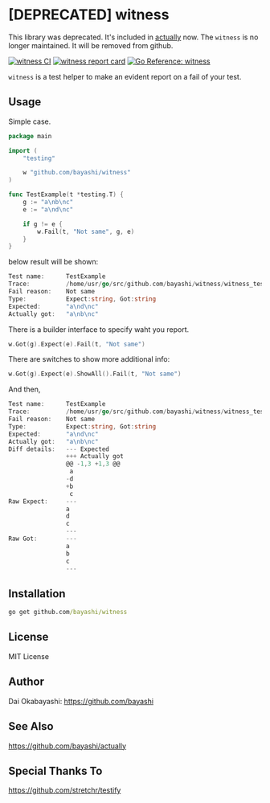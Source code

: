 # [DEPRECATED] witness

This library was deprecated. It's included in [actually](https://github.com/bayashi/actually) now. The `witness` is no longer maintained. It will be removed from github.

<a href="https://github.com/bayashi/witness/actions" title="witness CI"><img src="https://github.com/bayashi/witness/workflows/main/badge.svg" alt="witness CI"></a>
<a href="https://goreportcard.com/report/github.com/bayashi/witness" title="witness report card" target="_blank"><img src="https://goreportcard.com/badge/github.com/bayashi/witness" alt="witness report card"></a>
<a href="https://pkg.go.dev/github.com/bayashi/witness" title="Go witness package reference" target="_blank"><img src="https://pkg.go.dev/badge/github.com/bayashi/witness.svg" alt="Go Reference: witness"></a>

`witness` is a test helper to make an evident report on a fail of your test.

## Usage

Simple case.

```go
package main

import (
    "testing"

    w "github.com/bayashi/witness"
)

func TestExample(t *testing.T) {
    g := "a\nb\nc"
    e := "a\nd\nc"

    if g != e {
        w.Fail(t, "Not same", g, e)
    }
}
```

below result will be shown:

```go
Test name:      TestExample
Trace:          /home/usr/go/src/github.com/bayashi/witness/witness_test.go:14
Fail reason:    Not same
Type:           Expect:string, Got:string
Expected:       "a\nd\nc"
Actually got:   "a\nb\nc"
```

There is a builder interface to specify waht you report.

```go
w.Got(g).Expect(e).Fail(t, "Not same")
```

There are switches to show more additional info:

```go
w.Got(g).Expect(e).ShowAll().Fail(t, "Not same")
```

And then,

```go
Test name:      TestExample
Trace:          /home/usr/go/src/github.com/bayashi/witness/witness_test.go:14
Fail reason:    Not same
Type:           Expect:string, Got:string
Expected:       "a\nd\nc"
Actually got:   "a\nb\nc"
Diff details:   --- Expected
                +++ Actually got
                @@ -1,3 +1,3 @@
                 a
                -d
                +b
                 c
Raw Expect:     ---
                a
                d
                c
                ---
Raw Got:        ---
                a
                b
                c
                ---
```

## Installation

```cmd
go get github.com/bayashi/witness
```

## License

MIT License

## Author

Dai Okabayashi: https://github.com/bayashi

## See Also

https://github.com/bayashi/actually

## Special Thanks To

https://github.com/stretchr/testify
